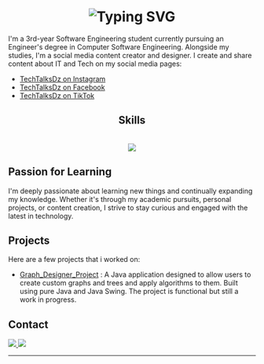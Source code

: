 <h1 align="center">
  <img src="https://readme-typing-svg.demolab.com?font=Fira+Code&weight=500&size=28&duration=4500&pause=1000&color=0FF72D&center=true&width=435&lines=Hi%2C+I'm+Zine+Eddine" alt="Typing SVG" />
</h1>

I'm a 3rd-year Software Engineering student currently pursuing an Engineer's degree in Computer Software Engineering. Alongside my studies, I'm a social media content creator and designer. I create and share content about IT and Tech on my social media pages:

- <a href="https://www.instagram.com/techtalksdz?igsh=Z25ud3FiazBleGZ6" target="_blank">TechTalksDz on Instagram</a>
- <a href="https://www.facebook.com/profile.php?id=61564614832349&mibextid=JRoKGi" target="_blank">TechTalksDz on Facebook</a>
- <a href="https://www.tiktok.com/@techtalks.dz?_t=8p5SmujSt9C&_r=1" target="_blank">TechTalksDz on TikTok</a>

<h2 align="center">Skills</h2>
<br/>
<div align="center">
    <img src="https://skillicons.dev/icons?i=java,javascript,python,c,mysql,git,linux" />
</div>

## Passion for Learning

I'm deeply passionate about learning new things and continually expanding my knowledge. Whether it's through my academic pursuits, personal projects, or content creation, I strive to stay curious and engaged with the latest in technology.

## Projects

Here are a few projects that i worked on:

- <a href="https://github.com/Zineeddine-Abd/Graph_Designer_Project.git" target="_blank">Graph_Designer_Project</a> : A Java application designed to allow users to create custom graphs and trees and apply algorithms to them. Built using pure Java and Java Swing. The project is functional but still a work in progress.

## Contact
<a href="mailto:abdeladimzineeddine@gmail.com">
    <img src="https://img.shields.io/badge/Gmail-333333?style=for-the-badge&logo=gmail&logoColor=red" />
</a>

<a href="https://www.linkedin.com/in/zine-eddine-abdeladim-075b742b7/" target="_blank">
    <img src="https://img.shields.io/badge/LinkedIn-0077B5?style=for-the-badge&logo=linkedin&logoColor=white" target="_blank" />
</a>

---

